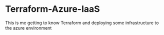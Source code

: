 # Terraform-Azure-IaaS
This is me getting to know Terraform and deploying some infrastructure to the azure environment

